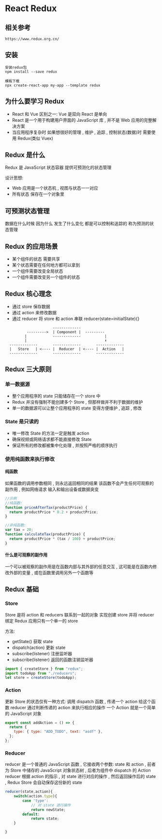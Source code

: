 # React Redux

## 相关参考

```
https://www.redux.org.cn/
```

## 安装

```
安装redux包
npm install --save redux

模板下载
npx create-react-app my-app --template redux
```

## 为什么要学习 Redux

- React 和 Vue 区别之一: Vue 是双向 React 是单向
- React 是一个用于构建用户界面的 JavaScript 库 , 并不是 Web 应用的完整解决方案
- 当应用程序复杂时 如果想很好的管理 , 维护 , 追踪 , 控制状态(数据)时 需要使用 Redux(类似 Vuex)

## Redux 是什么

Redux 是 JavaScript 状态容器 提供可预测化的状态管理

设计思想:

- Web 应用是一个状态机 , 视图与状态一一对应
- 所有状态 保存在一个对象里

## 可预测状态管理

数据在什么时候 因为什么 发生了什么变化 都是可以控制和追踪的 称为预测的状态管理

## Redux 的应用场景

- 某个组件的状态 需要共享
- 某个状态需要在任何地方都可以拿到
- 一个组件需要改变全局状态
- 一个组件需要改变另一个组件的状态

## Redux 核心理念

- 通过 store 保存数据
- 通过 action 来修改数据
- 通过 reducer 将 store 和 action 串联 reducer(state=initialState){}

```
                      -------------
          --------->  | Component |  ---------
         |            -------------           |
         |                                    ⬇
  -------------       -------------       -------------
  |   Store   | <---- |  Reducer  | <---- |  Action   |
  -------------       -------------       -------------

```

## Redux 三大原则

### 单一数据源

- 整个应用程序的 state 只能储存在一个 store 中
- Redux 并没有强制不能创建多个 Store , 但那样做并不利于数据的维护
- 单一的数据源可以让整个应用程序的 state 变得方便维护 , 追踪 , 修改

### State 是只读的

- 唯一修改 State 的方法一定是触发 action
- 确保视频或网络请求都不能直接修改 State
- 保证所有的修改都被集中化处理 , 并按照严格的顺序执行

### 使用纯函数来执行修改

#### 纯函数

如果函数的调用参数相同 , 则永远返回相同的结果
该函数不会产生任何可观察的副作用 , 例如网络请求 输入和输出设备或数据突变

```js
//示例
//纯函数:
function priceAfterTax(productPrice) {
  return productPrice * 0.2 + productPrice;
}

//非纯函数:
var tax = 20;
function calculateTax(productPrice) {
  return productPrice * (tax / 100) + productPrice;
}
```

#### 什么是可观察的副作用

一个可以被观察的副作用是在函数内部与其外部的任意交互 , 这可能是在函数内修改外部的变量 , 或在函数里调用另外一个函数等

## Redux 基础

### Store

Store 是将 action 和 reducers 联系到一起的对象 实现创建 store 并将 reducer 绑定
Redux 应用只有一个单一的 store

方法:

- getState() 获取 state
- dispatch(action) 更新 state
- subscribe(listener) 注册监听器
- subscribe(listener) 返回的函数注销监听器

```js
import { createStore } from "redux";
import todoApp from "./reducers";
let store = createStore(todoApp);
```

### Action

更新 Store 的状态仅有一种方式: 调用 dispatch 函数 , 传递一个 action 给这个函数
reducer 通过判断传递的 action 来执行相应的操作
一个 Action 就是一个简单的 JavaScript 对象

```js
export const addAction = () => {
  return {
    type: { type: "ADD_TODO", text: "asdf" },
  };
};
```

### Reducer

reducer 是一个普通的 JavaScript 函数 , 它接收两个参数: state 和 action , 前者为 Store 中储存的 JavaScript 对象状态树 , 后者为组件中 dispatch 的 Action
reducer 根据 action 的指示 , 对 state 进行对应的操作 , 然后返回操作后的 state , Redux Store 会自动保存这份新的 state

```js
reducer(state,action){
    switch(action.type){
        case 'type':
            // 对 state 进行操作
            return newState;
        default:
            return state;
    }

}
```
